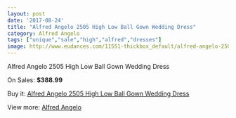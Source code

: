 ```yaml
---
layout: post
date: '2017-08-24'
title: "Alfred Angelo 2505 High Low Ball Gown Wedding Dress"
category: Alfred Angelo
tags: ["unique","sale","high","alfred","dresses"]
image: http://www.eudances.com/11551-thickbox_default/alfred-angelo-2505-high-low-ball-gown-wedding-dress.jpg
---
```

Alfred Angelo 2505 High Low Ball Gown Wedding Dress

On Sales: **$388.99**
<a href="https://www.eudances.com/en/alfred-angelo/3659-alfred-angelo-2505-high-low-ball-gown-wedding-dress.html"><amp-img layout="responsive" width="600" height="600" src="//www.eudances.com/11551-thickbox_default/alfred-angelo-2505-high-low-ball-gown-wedding-dress.jpg" alt="Alfred Angelo 2505 High Low Ball Gown Wedding Dress 0" /></a>
<a href="https://www.eudances.com/en/alfred-angelo/3659-alfred-angelo-2505-high-low-ball-gown-wedding-dress.html"><amp-img layout="responsive" width="600" height="600" src="//www.eudances.com/11554-thickbox_default/alfred-angelo-2505-high-low-ball-gown-wedding-dress.jpg" alt="Alfred Angelo 2505 High Low Ball Gown Wedding Dress 1" /></a>
<a href="https://www.eudances.com/en/alfred-angelo/3659-alfred-angelo-2505-high-low-ball-gown-wedding-dress.html"><amp-img layout="responsive" width="600" height="600" src="//www.eudances.com/11553-thickbox_default/alfred-angelo-2505-high-low-ball-gown-wedding-dress.jpg" alt="Alfred Angelo 2505 High Low Ball Gown Wedding Dress 2" /></a>
<a href="https://www.eudances.com/en/alfred-angelo/3659-alfred-angelo-2505-high-low-ball-gown-wedding-dress.html"><amp-img layout="responsive" width="600" height="600" src="//www.eudances.com/11552-thickbox_default/alfred-angelo-2505-high-low-ball-gown-wedding-dress.jpg" alt="Alfred Angelo 2505 High Low Ball Gown Wedding Dress 3" /></a>

Buy it: [Alfred Angelo 2505 High Low Ball Gown Wedding Dress](https://www.eudances.com/en/alfred-angelo/3659-alfred-angelo-2505-high-low-ball-gown-wedding-dress.html "Alfred Angelo 2505 High Low Ball Gown Wedding Dress")

View more: [Alfred Angelo](https://www.eudances.com/en/36-alfred-angelo "Alfred Angelo")